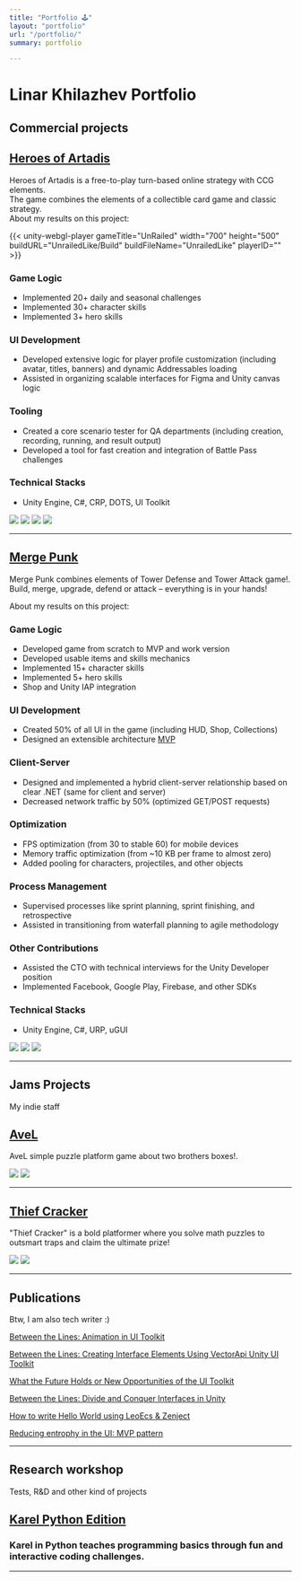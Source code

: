 ```yaml
---
title: "Portfolio 🕹️"
layout: "portfolio"
url: "/portfolio/"
summary: portfolio 

---
```


Linar Khilazhev Portfolio
=========================

Commercial projects
-------------------

[Heroes of Artadis](https://play.google.com/store/apps/details?id=com.BulatZavgarov.HeroicBattles&hl=en)
--------------------------------------------------------------------------------------------------------

Heroes of Artadis is a free-to-play turn-based online strategy with CCG elements.  
The game combines the elements of a collectible card game and classic strategy.  
About my results on this project:


{{< unity-webgl-player
gameTitle="UnRailed"
width="700"
height="500"
buildURL="UnrailedLike/Build"
buildFileName="UnrailedLike"
playerID=""  >}}

### Game Logic

*   Implemented 20+ daily and seasonal challenges
*   Implemented 30+ character skills
*   Implemented 3+ hero skills

### UI Development

*   Developed extensive logic for player profile customization (including avatar, titles, banners) and dynamic Addressables loading
*   Assisted in organizing scalable interfaces for Figma and Unity canvas logic

### Tooling

*   Created a core scenario tester for QA departments (including creation, recording, running, and result output)
*   Developed a tool for fast creation and integration of Battle Pass challenges

### Technical Stacks

*   Unity Engine, C#, CRP, DOTS, UI Toolkit

![](HOA_1.webp) 
![](HOA_2.webp) 
![](HOA_3.webp) 
![](HOA_4.webp)

----

[Merge Punk](https://play.google.com/store/apps/details?id=com.NeonBanana.PVPTD&hl=en&gl=US)
--------------------------------------------------------------------------------------------

Merge Punk combines elements of Tower Defense and Tower Attack game!.  
Build, merge, upgrade, defend or attack – everything is in your hands!

About my results on this project:

### Game Logic

*   Developed game from scratch to MVP and work version
*   Developed usable items and skills mechanics
*   Implemented 15+ character skills
*   Implemented 5+ hero skills
*   Shop and Unity IAP integration

### UI Development

*   Created 50% of all UI in the game (including HUD, Shop, Collections)
*   Designed an extensible architecture [MVP](https://github.com/linzer0/interface-pattern-mvp)

### Client-Server

*   Designed and implemented a hybrid client-server relationship based on clear .NET (same for client and server)
*   Decreased network traffic by 50% (optimized GET/POST requests)

### Optimization

*   FPS optimization (from 30 to stable 60) for mobile devices
*   Memory traffic optimization (from ~10 KB per frame to almost zero)
*   Added pooling for characters, projectiles, and other objects

### Process Management

*   Supervised processes like sprint planning, sprint finishing, and retrospective
*   Assisted in transitioning from waterfall planning to agile methodology

### Other Contributions

*   Assisted the CTO with technical interviews for the Unity Developer position
*   Implemented Facebook, Google Play, Firebase, and other SDKs

### Technical Stacks

*   Unity Engine, C#, URP, uGUI

![](MergePunk_1.webp) 
![](MergePunk_2.webp) 
![](MergePunk_3.webp)

----

Jams Projects
-------------

My indie staff

[AveL](https://linzet.itch.io/avel)
-----------------------------------

AveL simple puzzle platform game about two brothers boxes!.

![](Avel_3.png) ![](Avel_1.png)


----

[Thief Cracker](https://linzet.itch.io/thief-cracker)
-----------------------------------------------------

"Thief Cracker" is a bold platformer where you solve math puzzles to outsmart traps and claim the ultimate prize!

![](TC_2.png) ![](TC_3.png)


----

Publications
------------

Btw, I am also tech writer :)

[Between the Lines: Animation in UI Toolkit](https://habr.com/ru/articles/832798/)

[Between the Lines: Creating Interface Elements Using VectorApi Unity UI Toolkit](https://habr.com/ru/articles/803651/)

[What the Future Holds or New Opportunities of the UI Toolkit](https://dtf.ru/gamedev/2540623-chto-neset-nam-den-gryadushii-ili-novye-vozmozhnosti-ui-toolkita-s-kodom-i-kartinkami)

[Between the Lines: Divide and Conquer Interfaces in Unity](https://dtf.ru/gamedev/2215784-razdelyaem-i-vlastvuem-nad-interfeisami-v-unity)

[How to write Hello World using LeoEcs & Zenject](https://github.com/linzer0/hello-world-zenject-leoecs)

[Reducing entrophy in the UI: MVP pattern](https://dtf.ru/gamedev/2036089-umenshaem-haos-v-ui-pattern-mvp)

----

Research workshop
----

Tests, R&D and other kind of projects

[Karel Python Edition](https://github.com/linzer0/karel-python/tree/master)
---------------------------------------------------------------------------
### Karel in Python teaches programming basics through fun and interactive coding challenges.
---
